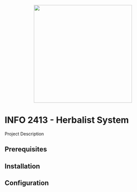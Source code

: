 <p align="center">
  <img width="316" height="316" src="https://www.kpu.ca/sites/default/files/kpu_share.png">
</p>

# INFO 2413 - Herbalist System
Project Description

## Prerequisites


## Installation


## Configuration
